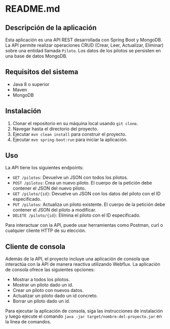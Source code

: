 # README.md

## Descripción de la aplicación

Esta aplicación es una API REST desarrollada con Spring Boot y MongoDB. La API permite realizar operaciones CRUD (Crear, Leer, Actualizar, Eliminar) sobre una entidad llamada `Piloto`. Los datos de los pilotos se persisten en una base de datos MongoDB.

## Requisitos del sistema

- Java 8 o superior
- Maven
- MongoDB

## Instalación

1. Clonar el repositorio en su máquina local usando `git clone`.
2. Navegar hasta el directorio del proyecto.
3. Ejecutar `mvn clean install` para construir el proyecto.
4. Ejecutar `mvn spring-boot:run` para iniciar la aplicación.

## Uso

La API tiene los siguientes endpoints:

- `GET /pilotos`: Devuelve un JSON con todos los pilotos.
- `POST /pilotos`: Crea un nuevo piloto. El cuerpo de la petición debe contener el JSON del nuevo piloto.
- `GET /piloto/{id}`: Devuelve un JSON con los datos del piloto con el ID especificado.
- `PUT /pilotos`: Actualiza un piloto existente. El cuerpo de la petición debe contener el JSON del piloto a modificar.
- `DELETE /piloto/{id}`: Elimina el piloto con el ID especificado.

Para interactuar con la API, puede usar herramientas como Postman, curl o cualquier cliente HTTP de su elección.

## Cliente de consola

Además de la API, el proyecto incluye una aplicación de consola que interactúa con la API de manera reactiva utilizando Webflux. La aplicación de consola ofrece las siguientes opciones:

- Mostrar a todos los pilotos.
- Mostrar un piloto dado un id.
- Crear un piloto con nuevos datos.
- Actualizar un piloto dado un id concreto.
- Borrar un piloto dado un id.

Para ejecutar la aplicación de consola, siga las instrucciones de instalación y luego ejecute el comando `java -jar target/nombre-del-proyecto.jar` en la línea de comandos.